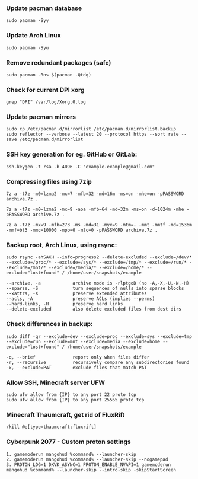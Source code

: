 ### Update pacman database
```
sudo pacman -Syy
```

### Update Arch Linux
```
sudo pacman -Syu
```

### Remove redundant packages (safe)
```
sudo pacman -Rns $(pacman -Qtdq)
```

### Check for current DPI xorg
```
grep "DPI" /var/log/Xorg.0.log
```

### Update pacman mirrors
```
sudo cp /etc/pacman.d/mirrorlist /etc/pacman.d/mirrorlist.backup
sudo reflector --verbose --latest 20 --protocol https --sort rate --save /etc/pacman.d/mirrorlist

```

### SSH key generation for eg. GitHub or GitLab:
```
ssh-keygen -t rsa -b 4096 -C "example.example@gmail.com"
```

### Compressing files using 7zip
```
7z a -t7z -m0=lzma2 -mx=7 -mfb=32 -md=16m -ms=on -mhe=on -pPASSWORD archive.7z .

7z a -t7z -m0=lzma2 -mx=9 -aoa -mfb=64 -md=32m -ms=on -d=1024m -mhe -pPASSWORD archive.7z .

7z a -t7z -mx=9 -mfb=273 -ms -md=31 -myx=9 -mtm=- -mmt -mmtf -md=1536m -mmf=bt3 -mmc=10000 -mpb=0 -mlc=0 -pPASSWORD archive.7z .
```

### Backup root, Arch Linux, using rsync:
```
sudo rsync -ahSAXH --info=progress2 --delete-excluded --exclude=/dev/* --exclude=/proc/* --exclude=/sys/* --exclude=/tmp/* --exclude=/run/* --exclude=/mnt/* --exclude=/media/* --exclude=/home/* --exclude="lost+found" / /home/user/snapshots/example

--archive, -a            archive mode is -rlptgoD (no -A,-X,-U,-N,-H)
--sparse, -S             turn sequences of nulls into sparse blocks
--xattrs, -X             preserve extended attributes
--acls, -A               preserve ACLs (implies --perms)
--hard-links, -H         preserve hard links
--delete-excluded        also delete excluded files from dest dirs
```

### Check differences in backup:
```
sudo diff -qr --exclude=dev --exclude=proc --exclude=sys --exclude=tmp --exclude=run --exclude=mnt --exclude=media --exclude=home --exclude="lost+found" / /home/user/snapshots/example

-q, --brief              report only when files differ
-r, --recursive          recursively compare any subdirectories found
-x, --exclude=PAT        exclude files that match PAT
```

### Allow SSH, Minecraft server UFW
```
sudo ufw allow from {IP} to any port 22 proto tcp
sudo ufw allow from {IP} to any port 25565 proto tcp
```

### Minecraft Thaumcraft, get rid of FluxRift
```
/kill @e[type=thaumcraft:fluxrift]
```

### Cyberpunk 2077 - Custom proton settings
```
1. gamemoderun mangohud %command% --launcher-skip
2. gamemoderun mangohud %command% --launcher-skip --nogamepad
3. PROTON_LOG=1 DXVK_ASYNC=1 PROTON_ENABLE_NVAPI=1 gamemoderun mangohud %command% --launcher-skip --intro-skip -skipStartScreen
```
